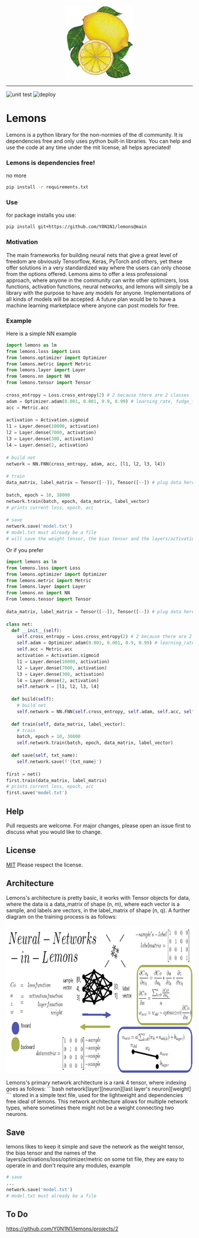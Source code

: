 <p align="center">
  <img src="https://github.com/Y0N1N1/lemons/blob/main/docs/assets/images/lemonslogo.png?raw=true" height="200" />
</p>

--------------------------------------------------------------------
 
![unit test](https://github.com/Y0N1N1/lemons/workflows/test/badge.svg)
![deploy](https://github.com/Y0N1N1/lemons/workflows/deployment/badge.svg)
  
# Lemons

Lemons is a python library for the non-normies of the dl community. It is dependencies free and only uses python built-in libraries. You can help and use the code at any time under the mit license, all helps apreciated! 

### Lemons is dependencies free!

no more 
```bash
pip install -r requirements.txt
```

### Use
for package installs you use:
```bash
pip install git+https://github.com/Y0N1N1/lemons@main
```
### Motivation
The main frameworks for building neural nets that give a great level of freedom are obviously Tensorflow, Keras, PyTorch and others, yet these offer solutions in a very standardized way where the users can only choose from the options offered. Lemons aims to offer a less professional approach, where anyone in the community can write other optimizers, loss functions, activation functions, neural networks, and lemons will simply be a library with the purpose to have any models for anyone. Implementations of all kinds of models will be accepted. A future plan would be to have a machine learning marketplace where anyone can post models for free.

### Example
Here is a simple NN example
```python
import lemons as lm
from lemons.loss import Loss
from lemons.optimizer import Optimizer
from lemons.metric import Metric
from lemons.layer import Layer
from lemons.nn import NN
from lemons.tensor import Tensor

cross_entropy = Loss.cross_entropy(2) # 2 because there are 2 classes
adam = Optimizer.adam(0.001, 0.001, 0.9, 0.99) # learning_rate, fudge_factor,decay_rate_one, decay_rate_two 
acc = Metric.acc

activation = Activation.sigmoid
l1 = Layer.dense(10000, activation)
l2 = Layer.dense(7000, activation)
l3 = Layer.dense(300, activation)
l4 = Layer.dense(2, activation)

# build net
network = NN.FNN(cross_entropy, adam, acc, [l1, l2, l3, l4])

# train
data_matrix, label_matrix = Tensor([--]), Tensor([--]) # plug data here

batch, epoch = 10, 30000
network.train(batch, epoch, data_matrix, label_vector)
# prints current loss, epoch, acc

# save
network.save('model.txt')
# model.txt must already be a file
# will save the weight tensor, the bias tensor and the layers/activations/loss/optimizer/metric names
```
Or if you prefer
```python
import lemons as lm
from lemons.loss import Loss
from lemons.optimizer import Optimizer
from lemons.metric import Metric
from lemons.layer import Layer
from lemons.nn import NN
From lemons.tensor import Tensor

data_matrix, label_matrix = Tensor([--]), Tensor([--]) # plug data here

class net:
  def __init__(self):
    self.cross_entropy = Loss.cross_entropy(2) # 2 because there are 2 classes
    self.adam = Optimizer.adam(0.001, 0.001, 0.9, 0.99) # learning_rate, fudge_factor,decay_rate_one, decay_rate_two 
    self.acc = Metric.acc
    activation = Activation.sigmoid
    l1 = Layer.dense(10000, activation) 
    l2 = Layer.dense(7000, activation)
    l3 = Layer.dense(300, activation)
    l4 = Layer.dense(2, activation)
    self.network = [l1, l2, l3, l4]
  
  def build(self):
    # build net
    self.network = NN.FNN(self.cross_entropy, self.adam, self.acc, self.network)
  
  def train(self, data_matrix, label_vector):
    # train
    batch, epoch = 10, 30000
    self.network.train(batch, epoch, data_matrix, label_vector)
  
  def save(self, txt_name):
    self.network.save(f'{txt_name}')
  
first = net()
first.train(data_matrix, label_matrix)
# prints current loss, epoch, acc
first.save('model.txt')
```
## Help
Pull requests are welcome. For major changes, please open an issue first to discuss what you would like to change.
## License
[MIT](https://choosealicense.com/licenses/mit/)
Please respect the license.
## Architecture
Lemons's architecture is pretty basic, it works with Tensor objects for data, where the data is a data_matrix of shape (n, m), where each vector is a sample, and labels are vectors, in the label_matrix of shape (n, q). A further diagram on the training process is as follows:
<p align="center">
  <img src="https://github.com/Y0N1N1/lemons/blob/main/docs/assets/images/LEMONS-DESIGN.png?raw=true" height="400" />
</p>
Lemons's primary network architecture is a rank 4 tensor, where indexing goes as follows: 
```bash
network[layer][neuron][last layer's neuron][weight]
```
stored in a simple text file, used for the lightweight and dependencies free ideal of lemons. This network architecture allows for multiple network types, where sometimes there might not be a weight connecting two neurons.

## Save
lemons likes to keep it simple and save the network as the weight tensor, the bias tensor and the names of the layers/activations/loss/optimizer/metric on some txt file, they are easy to operate in and don't require any modules, example
```python
# save
...
network.save('model.txt')
# model.txt must already be a file
```

## To Do 
https://github.com/Y0N1N1/lemons/projects/2
